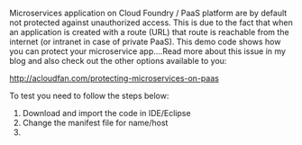 Microservices application on Cloud Foundry / PaaS platform are by default not protected against unauthorized access. This is due to the fact that when an application is created with a route (URL) that route is reachable from the internet (or intranet in case of private PaaS). This demo code shows how you can protect your microservice app....Read more about this issue in my blog and also check out the other options available to you:

http://acloudfan.com/protecting-microservices-on-paas

To test you need to follow the steps below:

1. Download and import the code in IDE/Eclipse
2. Change the manifest file for name/host 
3. 
